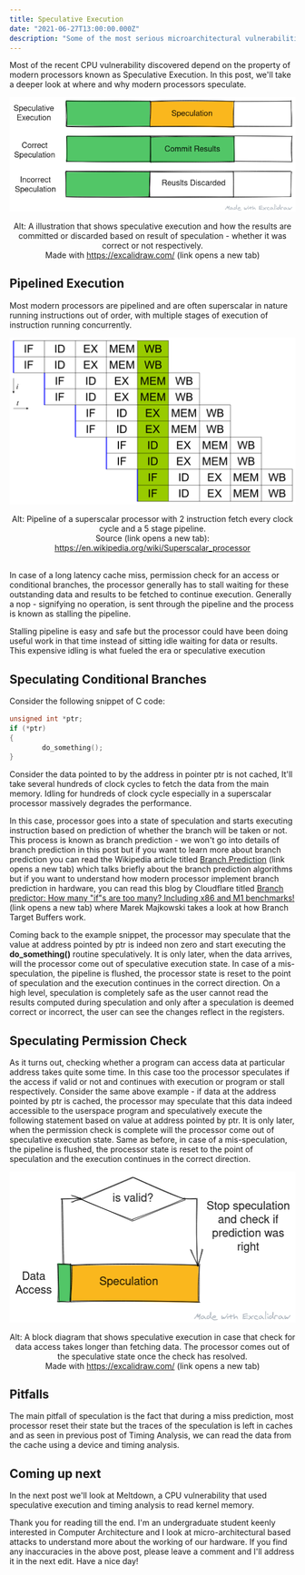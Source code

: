 ```yaml
---
title: Speculative Execution
date: "2021-06-27T13:00:00.000Z"
description: "Some of the most serious microarchitectural vulnerabilities discovered in recent times such as Spectre and Meltdown exploit the feature in modern processors called Speculative Execution. In this post we'll take a brief look at Speculative Execution and reason why modern processors speculate in certain scenarios, and why it has become a security concern."
---
```


Most of the recent CPU vulnerability discovered depend on the property of modern processors known as Speculative Execution. In this post, we'll take a deeper look at where and why modern processors speculate.

![A illustration that shows speculative execution and how the results are committed or discarded based on result of speculation - whether it was correct or not respectively.](./banner.png)
<center>
Alt: A illustration that shows speculative execution and how the results are committed or discarded based on result of speculation - whether it was correct or not respectively.
<br/>
Made with <a href="https://excalidraw.com/" target="_blank">https://excalidraw.com/</a> (link opens a new tab)
</center>



## Pipelined Execution

Most modern processors are pipelined and are often superscalar in nature running instructions out of order, with multiple stages of execution of instruction running concurrently.

![Pipeline of a superscalar processor with 2 instruction fetch every clock cycle and a 5 stage pipeline.](./1024px-Superscalarpipeline.png)

<center>
Alt: Pipeline of a superscalar processor with 2 instruction fetch every clock cycle and a 5 stage pipeline.
<br/>
Source (link opens a new tab): <a href="https://en.wikipedia.org/wiki/Superscalar_processor" target="_blank">https://en.wikipedia.org/wiki/Superscalar_processor</a>
</center>
<br />

In case of a long latency cache miss, permission check for an access or conditional branches, the processor generally has to stall waiting for these outstanding data and results to be fetched to continue execution. Generally a nop - signifying no operation, is sent through the pipeline and the process is known as stalling the pipeline.

Stalling pipeline is easy and safe but the processor could have been doing useful work in that time instead of sitting idle waiting for data or results. This expensive idling is what fueled the era or speculative execution


## Speculating Conditional Branches

Consider the following snippet of C code:

```c
unsigned int *ptr;
if (*ptr)
{
        do_something();
}
```

Consider the data pointed to by the address in pointer ptr is not cached, It'll take several hundreds of clock cycles to fetch the data from the main memory. Idling for hundreds of clock cycle especially in a superscalar processor massively degrades the performance.

In this case, processor goes into a state of speculation and starts executing instruction based on prediction of whether the branch will be taken or not. This process is known as branch prediction - we won't go into details of branch prediction in this post but if you want to learn more about branch prediction you can read the Wikipedia article titled <a href="https://en.wikipedia.org/wiki/Branch_predictor" target="_blank">Branch Prediction</a> (link opens a new tab) which talks briefly about the branch prediction algorithms but if you want to understand how modern processor implement branch prediction in hardware, you can read this blog by Cloudflare titled <a href="https://blog.cloudflare.com/branch-predictor/" target="_blank">Branch predictor: How many "if"s are too many? Including x86 and M1 benchmarks!</a> (link opens a new tab) where Marek Majkowski takes a look at how Branch Target Buffers work.


Coming back to the example snippet, the processor may speculate that the value at address pointed by ptr is indeed non zero and start executing the **do_something()** routine speculatively. It is only later, when the data arrives, will the processor come out of speculative execution state. In case of a mis-speculation, the pipeline is flushed, the processor state is reset to the point of speculation and the execution continues in the correct direction. On a high level, speculation is completely safe as the user cannot read the results computed during speculation and only after a speculation is deemed correct or incorrect, the user can see the changes reflect in the registers. 


## Speculating Permission Check

As it turns out, checking whether a program can access data at particular address takes quite some time. In this case too the processor speculates if the access if valid or not and continues with execution or program or stall respectively. Consider the same above example - if data at the address pointed by ptr is cached, the processor may speculate that this data indeed accessible to the userspace program and speculatively execute the following statement based on value at address pointed by ptr. It is only later, when the permission check is complete will the processor come out of speculative execution state. Same as before, in case of a mis-speculation, the pipeline is flushed, the processor state is reset to the point of speculation and the execution continues in the correct direction.

![A block diagram that shows speculative execution in case that check for data access takes longer than fetching data. The processor comes out of the speculative state once the check has resolved.](./mem_access.png)
<center>
Alt: A block diagram that shows speculative execution in case that check for data access takes longer than fetching data. The processor comes out of the speculative state once the check has resolved.
<br/>
Made with <a href="https://excalidraw.com/" target="_blank">https://excalidraw.com/</a> (link opens a new tab)
</center>


## Pitfalls

The main pitfall of speculation is the fact that during a miss prediction, most processor reset their state but the traces of the speculation is left in caches and as seen in previous post of Timing Analysis, we can read the data from the cache using a device and timing analysis.


## Coming up next

In the next post we'll look at Meltdown, a CPU vulnerability that used speculative execution and timing analysis to read kernel memory.


Thank you for reading till the end. I'm an undergraduate student keenly interested in Computer Architecture and I look at micro-architectural based attacks to understand more about the working of our hardware. If you find any inaccuracies in the above post, please leave a comment and I'll address it in the next edit. Have a nice day!